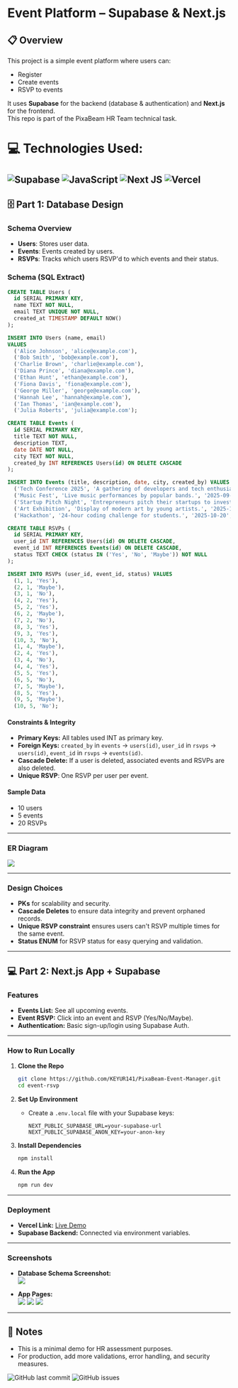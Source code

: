 # Event Platform – Supabase & Next.js

## 📋 Overview

This project is a simple event platform where users can:
- Register
- Create events
- RSVP to events

It uses **Supabase** for the backend (database & authentication) and **Next.js** for the frontend.  
This repo is part of the PixaBeam HR Team technical task.

# 💻 Technologies Used:
![Supabase](https://img.shields.io/badge/supabase-3ECF8E?style=for-the-badge&logo=supabase&logoColor=white)
![JavaScript](https://img.shields.io/badge/javascript-%23323330.svg?style=for-the-badge&logo=javascript&logoColor=%23F7DF1E)
![Next JS](https://img.shields.io/badge/Next-black?style=for-the-badge&logo=next.js&logoColor=white)
![Vercel](https://img.shields.io/badge/vercel-%23000000.svg?style=for-the-badge&logo=vercel&logoColor=white)
---

## 🗄️ Part 1: Database Design

### **Schema Overview**

- **Users**: Stores user data.
- **Events**: Events created by users.
- **RSVPs**: Tracks which users RSVP'd to which events and their status.

### **Schema (SQL Extract)**

```sql
CREATE TABLE Users (
  id SERIAL PRIMARY KEY,
  name TEXT NOT NULL,
  email TEXT UNIQUE NOT NULL,
  created_at TIMESTAMP DEFAULT NOW()
);

INSERT INTO Users (name, email)
VALUES
  ('Alice Johnson', 'alice@example.com'),
  ('Bob Smith', 'bob@example.com'),
  ('Charlie Brown', 'charlie@example.com'),
  ('Diana Prince', 'diana@example.com'),
  ('Ethan Hunt', 'ethan@example.com'),
  ('Fiona Davis', 'fiona@example.com'),
  ('George Miller', 'george@example.com'),
  ('Hannah Lee', 'hannah@example.com'),
  ('Ian Thomas', 'ian@example.com'),
  ('Julia Roberts', 'julia@example.com');

CREATE TABLE Events (
  id SERIAL PRIMARY KEY,
  title TEXT NOT NULL,
  description TEXT,
  date DATE NOT NULL,
  city TEXT NOT NULL,
  created_by INT REFERENCES Users(id) ON DELETE CASCADE
);

INSERT INTO Events (title, description, date, city, created_by) VALUES
  ('Tech Conference 2025', 'A gathering of developers and tech enthusiasts.', '2025-09-15', 'Bangalore', 1),
  ('Music Fest', 'Live music performances by popular bands.', '2025-09-20', 'Mumbai', 2),
  ('Startup Pitch Night', 'Entrepreneurs pitch their startups to investors.', '2025-10-05', 'Delhi', 3),
  ('Art Exhibition', 'Display of modern art by young artists.', '2025-10-12', 'Pune', 4),
  ('Hackathon', '24-hour coding challenge for students.', '2025-10-20', 'Hyderabad', 5);

CREATE TABLE RSVPs (
  id SERIAL PRIMARY KEY,
  user_id INT REFERENCES Users(id) ON DELETE CASCADE,
  event_id INT REFERENCES Events(id) ON DELETE CASCADE,
  status TEXT CHECK (status IN ('Yes', 'No', 'Maybe')) NOT NULL
);

INSERT INTO RSVPs (user_id, event_id, status) VALUES
  (1, 1, 'Yes'),
  (2, 1, 'Maybe'),
  (3, 1, 'No'),
  (4, 2, 'Yes'),
  (5, 2, 'Yes'),
  (6, 2, 'Maybe'),
  (7, 2, 'No'),
  (8, 3, 'Yes'),
  (9, 3, 'Yes'),
  (10, 3, 'No'),
  (1, 4, 'Maybe'),
  (2, 4, 'Yes'),
  (3, 4, 'No'),
  (4, 4, 'Yes'),
  (5, 5, 'Yes'),
  (6, 5, 'No'),
  (7, 5, 'Maybe'),
  (8, 5, 'Yes'),
  (9, 5, 'Maybe'),
  (10, 5, 'No');
```

#### **Constraints & Integrity**

- **Primary Keys:** All tables used INT as primary key.
- **Foreign Keys:** `created_by` in `events` → `users(id)`, `user_id` in `rsvps` → `users(id)`, `event_id` in `rsvps` → `events(id)`.
- **Cascade Delete:** If a user is deleted, associated events and RSVPs are also deleted.
- **Unique RSVP**: One RSVP per user per event.

#### **Sample Data**

- 10 users
- 5 events
- 20 RSVPs



---

### **ER Diagram**

<img src="Screenshot 2025-08-19 220111.png">

---

### **Design Choices**

- **PKs** for scalability and security.
- **Cascade Deletes** to ensure data integrity and prevent orphaned records.
- **Unique RSVP constraint** ensures users can't RSVP multiple times for the same event.
- **Status ENUM** for RSVP status for easy querying and validation.

---

## 💻 Part 2: Next.js App + Supabase

### **Features**

- **Events List:** See all upcoming events.
- **Event RSVP:** Click into an event and RSVP (Yes/No/Maybe).
- **Authentication:** Basic sign-up/login using Supabase Auth.

---

### **How to Run Locally**

1. **Clone the Repo**
    ```bash
    git clone https://github.com/KEYUR141/PixaBeam-Event-Manager.git
    cd event-rsvp
    ```

2. **Set Up Environment**
    - Create a `.env.local` file with your Supabase keys:
      ```
      NEXT_PUBLIC_SUPABASE_URL=your-supabase-url
      NEXT_PUBLIC_SUPABASE_ANON_KEY=your-anon-key
      ```

3. **Install Dependencies**
    ```bash
    npm install
    ```

4. **Run the App**
    ```bash
    npm run dev
    ```

---

### **Deployment**

- **Vercel Link:** [Live Demo](https://pixa-beam-event-manager-dgbg.vercel.app/)
- **Supabase Backend:** Connected via environment variables.

---

### **Screenshots**

- **Database Schema Screenshot:**  
  <img src="Screenshot 2025-08-19 224811.png">


- **App Pages:**  
  <img src="Screenshot 2025-08-19 222339.png">
  <img src="Screenshot 2025-08-19 222402.png">
  <img src="Screenshot 2025-08-19 222414.png">
  



---

## 📝 Notes

- This is a minimal demo for HR assessment purposes.
- For production, add more validations, error handling, and security measures.


![GitHub last commit](https://img.shields.io/github/last-commit/KEYUR141/PixaBeam-Event-Manager)
![GitHub issues](https://img.shields.io/github/issues/KEYUR141/PixaBeam-Event-Manager)
